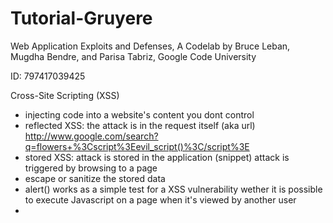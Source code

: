 # Tutorial-Gruyere
Web Application Exploits and Defenses, A Codelab by Bruce Leban, Mugdha Bendre, and Parisa Tabriz, Google Code University

ID: 797417039425

Cross-Site Scripting (XSS)
  - injecting code into a website's content you dont control
  - reflected XSS: the attack is in the request itself (aka url) http://www.google.com/search?q=flowers+%3Cscript%3Eevil_script()%3C/script%3E
  - stored XSS: attack is stored in the application (snippet) attack is triggered by browsing to a page
  - escape or sanitize the stored data
 - alert() works as a simple test for a XSS vulnerability wether it is possible to execute Javascript on a page when it's viewed by another user
 - 
